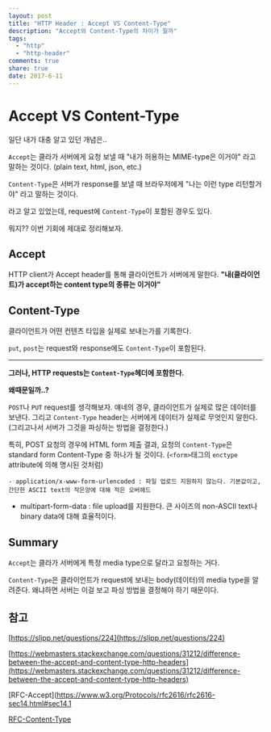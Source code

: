 ```yaml
---
layout: post
title: "HTTP Header : Accept VS Content-Type"
description: "Accept와 Content-Type의 차이가 뭘까"
tags:
  - "http"
  - "http-header"
comments: true
share: true
date: 2017-6-11
---
```


# Accept VS Content-Type

일단 내가 대충 알고 있던 개념은..

`Accept`는 클라가 서버에게 요청 보낼 때  "내가 허용하는 MIME-type은 이거야" 라고 말하는 것이다. (plain text, html, json, etc.)

`Content-Type`은 서버가 response를 보낼 때 브라우저에게 "나는 이런 type 리턴할거야" 라고 말하는 것이다.

라고 알고 있었는데, request에 `Content-Type`이 포함된 경우도 있다.

뭐지?? 이번 기회에 제대로 정리해보자.

## Accept

HTTP client가 Accept header를 통해 클라이언트가 서버에게 말한다.
**"내(클라이언트)가 accept하는 content type의 종류는 이거야"**

## Content-Type

클라이언트가 어떤 컨텐츠 타입을 실제로 보내는가를 기록한다.

`put`, `post`는 request와 response에도 `Content-Type`이 포함된다.

---

**그러나, HTTP requests는 `Content-Type`헤더에 포함한다.**

**왜때문일까..?**

`POST`나 `PUT` request를 생각해보자. 얘네의 경우, 클라이언트가 실제로 많은 데이터를 보낸다. 그리고 `Content-Type` header는 서버에게 데이터가 실제로 무엇인지 말한다. (그리고나서 서버가 그것을 파싱하는 방법을 결정한다.)

특히, POST 요청의 경우에 HTML form 제출 결과, 요청의 `Content-Type`은 standard form Content-Type 중 하나가 될 것이다. (`<form>`태그의 `enctype` attribute에 의해 명시된 것처럼)

	- application/x-www-form-urlencoded : 파일 업로드 지원하지 않는다. 기본값이고, 간단한 ASCII text의 작은양에 대해 적은 오버헤드
  - multipart-form-data : file upload를 지원한다. 큰 사이즈의 non-ASCII text나 binary data에 대해 효율적이다.


## Summary

`Accept`는 클라가 서버에게 특정 media type으로 달라고 요청하는 거다.

`Content-Type`은 클라이언트가 request에 보내는 body(데이터)의 media type을 알려준다. 왜냐하면 서버는 이걸 보고 파싱 방법을 결정해야 하기 때문이다.


## 참고

[https://slipp.net/questions/224](https://slipp.net/questions/224)

[https://webmasters.stackexchange.com/questions/31212/difference-between-the-accept-and-content-type-http-headers](https://webmasters.stackexchange.com/questions/31212/difference-between-the-accept-and-content-type-http-headers)

[RFC-Accept](https://www.w3.org/Protocols/rfc2616/rfc2616-sec14.html#sec14.1

[RFC-Content-Type](https://www.w3.org/Protocols/rfc2616/rfc2616-sec14.html#sec14.17)
